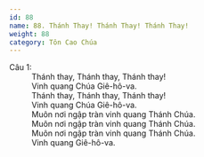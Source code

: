 ```yaml
---
id: 88
name: 88. Thánh Thay! Thánh Thay! Thánh Thay!
weight: 88
category: Tôn Cao Chúa
---
```

<dl><dt>Câu 1:</dt><dd data-verse="1">Thánh thay, Thánh thay, Thánh thay! <br/>Vinh quang Chúa Giê-hô-va. <br/>Thánh thay, Thánh thay, Thánh thay! <br/>Vinh quang Chúa Giê-hô-va. <br/>Muôn nơi ngập tràn vinh quang Thánh Chúa. <br/>Muôn nơi ngập tràn vinh quang Thánh Chúa. <br/>Muôn nơi ngập tràn vinh quang Thánh Chúa. <br/>Vinh quang Giê-hô-va. </dd></dl>
